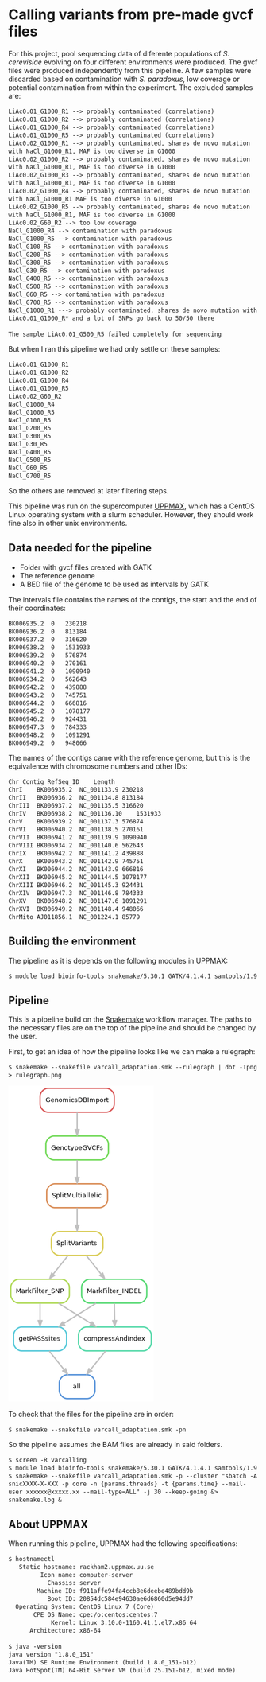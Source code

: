 # Calling variants from pre-made gvcf files

For this project, pool sequencing data of diferente populations of *S. cerevisiae* evolving on four different environments were produced. The gvcf files were produced independently from this pipeline. A few samples were discarded based on contamination with *S. paradoxus*, low coverage or potential contamination from within the experiment. The excluded samples are:

	LiAc0.01_G1000_R1 --> probably contaminated (correlations)
	LiAc0.01_G1000_R2 --> probably contaminated (correlations)
	LiAc0.01_G1000_R4 --> probably contaminated (correlations)
	LiAc0.01_G1000_R5 --> probably contaminated (correlations)
	LiAc0.02_G1000_R1 --> probably contaminated, shares de novo mutation with NaCl_G1000_R1, MAF is too diverse in G1000
	LiAc0.02_G1000_R2 --> probably contaminated, shares de novo mutation with NaCl_G1000_R1, MAF is too diverse in G1000
	LiAc0.02_G1000_R3 --> probably contaminated, shares de novo mutation with NaCl_G1000_R1, MAF is too diverse in G1000
	LiAc0.02_G1000_R4 --> probably contaminated, shares de novo mutation with NaCl_G1000_R1 MAF is too diverse in G1000
	LiAc0.02_G1000_R5 --> probably contaminated, shares de novo mutation with NaCl_G1000_R1, MAF is too diverse in G1000
	LiAc0.02_G60_R2 --> too low coverage
	NaCl_G1000_R4 --> contamination with paradoxus
	NaCl_G1000_R5 --> contamination with paradoxus
	NaCl_G100_R5 --> contamination with paradoxus
	NaCl_G200_R5 --> contamination with paradoxus
	NaCl_G300_R5 --> contamination with paradoxus
	NaCl_G30_R5 --> contamination with paradoxus
	NaCl_G400_R5 --> contamination with paradoxus
	NaCl_G500_R5 --> contamination with paradoxus
	NaCl_G60_R5 --> contamination with paradoxus
	NaCl_G700_R5 --> contamination with paradoxus
	NaCl_G1000_R1 ---> probably contaminated, shares de novo mutation with LiAc0.01_G1000_R* and a lot of SNPs go back to 50/50 there

	The sample LiAc0.01_G500_R5 failed completely for sequencing

But when I ran this pipeline we had only settle on these samples:

	LiAc0.01_G1000_R1
	LiAc0.01_G1000_R2
	LiAc0.01_G1000_R4
	LiAc0.01_G1000_R5
	LiAc0.02_G60_R2
	NaCl_G1000_R4
	NaCl_G1000_R5
	NaCl_G100_R5
	NaCl_G200_R5
	NaCl_G300_R5
	NaCl_G30_R5
	NaCl_G400_R5
	NaCl_G500_R5
	NaCl_G60_R5
	NaCl_G700_R5

So the others are removed at later filtering steps.


This pipeline was run on the supercomputer [UPPMAX](https://uppmax.uu.se/), which has a CentOS Linux operating system with a slurm scheduler. However, they should work fine also in other unix environments.

## Data needed for the pipeline

- Folder with gvcf files created with GATK
- The reference genome
- A BED file of the genome to be used as intervals by GATK

The intervals file contains the names of the contigs, the start and the end of their coordinates:

	BK006935.2	0	230218
	BK006936.2	0	813184
	BK006937.2	0	316620
	BK006938.2	0	1531933
	BK006939.2	0	576874
	BK006940.2	0	270161
	BK006941.2	0	1090940
	BK006934.2	0	562643
	BK006942.2	0	439888
	BK006943.2	0	745751
	BK006944.2	0	666816
	BK006945.2	0	1078177
	BK006946.2	0	924431
	BK006947.3	0	784333
	BK006948.2	0	1091291
	BK006949.2	0	948066

The names of the contigs came with the reference genome, but this is the equivalence with chromosome numbers and other IDs:

	Chr	Contig RefSeq_ID	Length
	ChrI	BK006935.2	NC_001133.9	230218
	ChrII	BK006936.2	NC_001134.8	813184
	ChrIII	BK006937.2	NC_001135.5	316620
	ChrIV	BK006938.2	NC_001136.10	1531933
	ChrV	BK006939.2	NC_001137.3	576874
	ChrVI	BK006940.2	NC_001138.5	270161
	ChrVII	BK006941.2	NC_001139.9	1090940
	ChrVIII	BK006934.2	NC_001140.6	562643
	ChrIX	BK006942.2	NC_001141.2	439888
	ChrX	BK006943.2	NC_001142.9	745751
	ChrXI	BK006944.2	NC_001143.9	666816
	ChrXII	BK006945.2	NC_001144.5	1078177
	ChrXIII	BK006946.2	NC_001145.3	924431
	ChrXIV	BK006947.3	NC_001146.8	784333
	ChrXV	BK006948.2	NC_001147.6	1091291
	ChrXVI	BK006949.2	NC_001148.4	948066
	ChrMito	AJ011856.1	NC_001224.1	85779


## Building the environment

The pipeline as it is depends on the following modules in UPPMAX:

	$ module load bioinfo-tools snakemake/5.30.1 GATK/4.1.4.1 samtools/1.9


## Pipeline

This is a pipeline build on the [Snakemake](https://snakemake.readthedocs.io/en/stable/) workflow manager. The paths to the necessary files are on the top of the pipeline and should be changed by the user.

First, to get an idea of how the pipeline looks like we can make a rulegraph:

    $ snakemake --snakefile varcall_adaptation.smk --rulegraph | dot -Tpng > rulegraph.png

![rulegraph](rulegraph.png "rulegraph")

To check that the files for the pipeline are in order:

	$ snakemake --snakefile varcall_adaptation.smk -pn

So the pipeline assumes the BAM files are already in said folders.


	$ screen -R varcalling
	$ module load bioinfo-tools snakemake/5.30.1 GATK/4.1.4.1 samtools/1.9
	$ snakemake --snakefile varcall_adaptation.smk -p --cluster "sbatch -A snicXXXX-X-XXX -p core -n {params.threads} -t {params.time} --mail-user xxxxxx@xxxxx.xx --mail-type=ALL" -j 30 --keep-going &> snakemake.log &


## About UPPMAX

When running this pipeline, UPPMAX had the following specifications:

	$ hostnamectl
	   Static hostname: rackham2.uppmax.uu.se
	         Icon name: computer-server
	           Chassis: server
	        Machine ID: f911affe94fa4ccb8e6deebe489bdd9b
	           Boot ID: 20854dc584e94630ae6d6860d5e94dd7
	  Operating System: CentOS Linux 7 (Core)
	       CPE OS Name: cpe:/o:centos:centos:7
	            Kernel: Linux 3.10.0-1160.41.1.el7.x86_64
	      Architecture: x86-64

	$ java -version
	java version "1.8.0_151"
	Java(TM) SE Runtime Environment (build 1.8.0_151-b12)
	Java HotSpot(TM) 64-Bit Server VM (build 25.151-b12, mixed mode)

